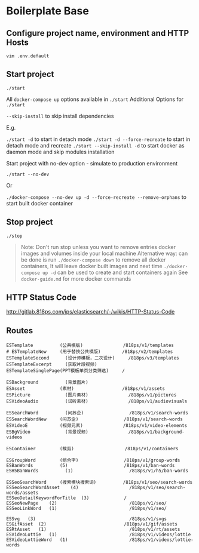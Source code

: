# Boilerplate Base

## Configure project name, environment and HTTP Hosts

```
vim .env.default
```

## Start project

```
./start
```

All `docker-compose up` options available in `./start`
Additional Options for `./start`

`--skip-install` to skip install dependencies

E.g.

`./start -d` to start in detach mode
`./start -d --force-recreate` to start in detach mode and recreate
`./start --skip-install -d` to start docker as daemon mode and skip modules installation

Start project with no-dev option - simulate to production environment

`./start --no-dev`

Or

`./docker-compose --no-dev up -d --force-recreate --remove-orphans` to start built docker container

## Stop project

```
./stop
```

> Note: Don't run stop unless you want to remove entries docker images and volumes inside your local machine
> Alternative way: can be done is run `./docker-compose down` to remove all docker containers, It will leave docker built images and next time `./docker-compose up -d` can be used to create and start containers again
> See `docker-guide.md` for more docker commands

## HTTP Status Code

http://gitlab.818ps.com/ips/elasticsearch/-/wikis/HTTP-Status-Code

## Routes

```
ESTemplate	        (公共模版)               /818ps/v1/templates
# ESTemplateNew	    (用于替换公共模版)        /818ps/v2/templates
ESTemplateSecond	  (设计师模板，二次设计)     /818ps/v3/templates
ESTemplateExcerpt	  (获取片段视频)
ESTemplateSinglePage(PPT模板单页分类筛选)     /

ESBackground	      (背景图片)
ESAsset             (素材)                  /818ps/v1/assets
ESPicture	          (图片素材)               /818ps/v1/pictures
ESVideoAudio	      (试听素材)               /818ps/v1/audiovisuals

ESSearchWord	      (问苏企)                 /818ps/v1/search-words
ESSearchWordNew	    (问苏企)                 /818ps/v1/search-words
ESVideoE            (视频元素)               /818ps/v1/video-elements
ESBgVideo	          (背景视频)               /818ps/v1/background-videos

ESContainer	        (裁剪)                   /818ps/v1/containers

ESGroupWord	        (组合字)                 /818ps/v1/group-words
ESBanWords	        (5)                     /818ps/v1/ban-words
ESH5BanWords	      (1)                     /818ps/v1/h5/ban-words

ESSeoSearchWord	    (搜索模块搜索词)          /818ps/v1/seo/search-words
ESSeoSearchWordAsset	(4)                   /818ps/v1/seo/search-words/assets
ESSeoDetailKeywordForTitle	(3)             /
ESSeoNewPage	(2)                           /818ps/v1/seo/
ESSeoLinkWord	(1)                           /818ps/v1/seo/

ESSvg	(3)                                   /818ps/v1/svgs
ESGifAsset	(2)                             /818ps/v1/gif/assets
ESRtAsset	(1)                               /818ps/v1/rt/assets
ESVideoLottie	(1)                           /818ps/v1/videos/lottie
ESVideoLottieWord	(1)                       /818ps/v1/videos/lottie-words
```
